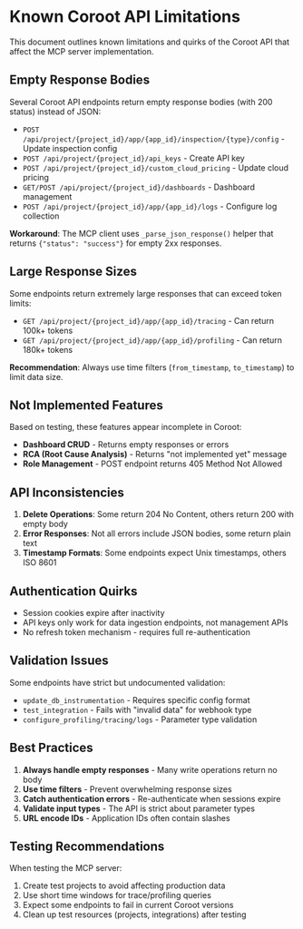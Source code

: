 # Known Coroot API Limitations

This document outlines known limitations and quirks of the Coroot API that affect the MCP server implementation.

## Empty Response Bodies

Several Coroot API endpoints return empty response bodies (with 200 status) instead of JSON:
- `POST /api/project/{project_id}/app/{app_id}/inspection/{type}/config` - Update inspection config
- `POST /api/project/{project_id}/api_keys` - Create API key
- `POST /api/project/{project_id}/custom_cloud_pricing` - Update cloud pricing
- `GET/POST /api/project/{project_id}/dashboards` - Dashboard management
- `POST /api/project/{project_id}/app/{app_id}/logs` - Configure log collection

**Workaround**: The MCP client uses `_parse_json_response()` helper that returns `{"status": "success"}` for empty 2xx responses.

## Large Response Sizes

Some endpoints return extremely large responses that can exceed token limits:
- `GET /api/project/{project_id}/app/{app_id}/tracing` - Can return 100k+ tokens
- `GET /api/project/{project_id}/app/{app_id}/profiling` - Can return 180k+ tokens

**Recommendation**: Always use time filters (`from_timestamp`, `to_timestamp`) to limit data size.

## Not Implemented Features

Based on testing, these features appear incomplete in Coroot:
- **Dashboard CRUD** - Returns empty responses or errors
- **RCA (Root Cause Analysis)** - Returns "not implemented yet" message
- **Role Management** - POST endpoint returns 405 Method Not Allowed

## API Inconsistencies

1. **Delete Operations**: Some return 204 No Content, others return 200 with empty body
2. **Error Responses**: Not all errors include JSON bodies, some return plain text
3. **Timestamp Formats**: Some endpoints expect Unix timestamps, others ISO 8601

## Authentication Quirks

- Session cookies expire after inactivity
- API keys only work for data ingestion endpoints, not management APIs
- No refresh token mechanism - requires full re-authentication

## Validation Issues

Some endpoints have strict but undocumented validation:
- `update_db_instrumentation` - Requires specific config format
- `test_integration` - Fails with "invalid data" for webhook type
- `configure_profiling/tracing/logs` - Parameter type validation

## Best Practices

1. **Always handle empty responses** - Many write operations return no body
2. **Use time filters** - Prevent overwhelming response sizes
3. **Catch authentication errors** - Re-authenticate when sessions expire
4. **Validate input types** - The API is strict about parameter types
5. **URL encode IDs** - Application IDs often contain slashes

## Testing Recommendations

When testing the MCP server:
1. Create test projects to avoid affecting production data
2. Use short time windows for trace/profiling queries
3. Expect some endpoints to fail in current Coroot versions
4. Clean up test resources (projects, integrations) after testing